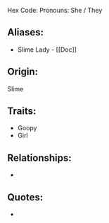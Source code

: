 Hex Code: 
Pronouns: She / They

## Aliases:
 - Slime Lady - [[Doc]]
 
## Origin: 
Slime

## Traits:
- Goopy
- Girl
## Relationships:
- 
## Quotes:
- 